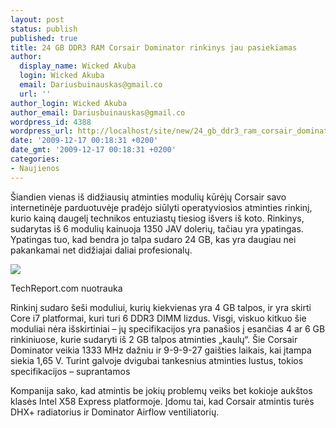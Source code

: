 ```yaml
---
layout: post
status: publish
published: true
title: 24 GB DDR3 RAM Corsair Dominator rinkinys jau pasiekiamas
author:
  display_name: Wicked Akuba
  login: Wicked Akuba
  email: Dariusbuinauskas@gmail.co
  url: ''
author_login: Wicked Akuba
author_email: Dariusbuinauskas@gmail.co
wordpress_id: 4388
wordpress_url: http://localhost/site/new/24_gb_ddr3_ram_corsair_dominator_rinkinys_jau_pasiekiamas/
date: '2009-12-17 00:18:31 +0200'
date_gmt: '2009-12-17 00:18:31 +0200'
categories:
- Naujienos
---
```

<p>Šiandien vienas iš didžiausių atminties modulių kūrėjų Corsair savo internetinėje parduotuvėje pradėjo siūlyti operatyviosios atminties rinkinį, kurio kainą daugelį technikos entuziastų tiesiog išvers iš koto. Rinkinys, sudarytas iš 6 modulių kainuoja 1350 JAV dolerių, tačiau yra ypatingas. Ypatingas tuo, kad bendra jo talpa sudaro 24 GB, kas yra daugiau nei pakankamai net didžiajai daliai profesionalų.</p>
<p><img src="http://img31.imageshack.us/img31/5753/corsair24gb.jpg" /></p>
<p><span class="saltinis">TechReport.com nuotrauka</span></p>
<p>Rinkinį sudaro šeši moduliui, kurių kiekvienas yra 4 GB talpos, ir yra skirti Core i7 platformai, kuri turi 6 DDR3 DIMM lizdus. Visgi, viskuo kitkuo šie moduliai nėra išskirtiniai – jų specifikacijos yra panašios į esančias 4 ar 6 GB rinkiniuose, kurie sudaryti iš 2 GB talpos atminties „kaulų“. Šie Corsair Dominator veikia  1333 MHz dažniu ir 9-9-9-27 gaišties laikais, kai įtampa siekia 1,65 V. Turint galvoje dvigubai tankesnius atminties lustus, tokios specifikacijos – suprantamos</p>
<p>Kompanija sako, kad atmintis be jokių problemų veiks bet kokioje aukštos klasės Intel X58 Express platformoje. Įdomu tai, kad Corsair atmintis turės DHX+ radiatorius ir Dominator Airflow ventiliatorių.</p>
